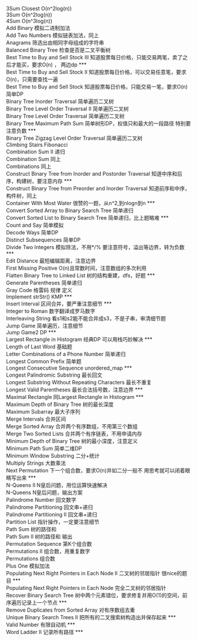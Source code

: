 3Sum Closest		O(n^2log(n))  
3Sum			O(n^2log(n))  
4Sum			O(n^3log(n))  
Add Binary		模拟二进制加法  
Add Two Numbers		模拟链表加法，同上  
Anagrams		筛选出由相同字母组成的字符串  
Balanced Binary Tree	检查是否是二叉平衡树  
Best Time to Buy and Sell Stock III	知道股票每日价格，只能交易两笔，卖了之后才能买，要求O(n) ， 两边dp	***  
Best Time to Buy and Sell Stock II	知道股票每日价格，可以交易任意笔，要求O(n)，只需要查找一遍  
Best Time to Buy and Sell Stock		知道股票每日价格，只能交易一笔，要求O(n)简单DP  
Binary Tree Inorder Traversal		简单遍历二叉树  
Binary Tree Level Order Traversal II	简单遍历二叉树  
Binary Tree Level Order Traversal	简单遍历二叉树  
Binary Tree Maximum Path Sum		简单树形DP，权值只和最大的一段路径	特别要注意负数	***  
Binary Tree Zigzag Level Order Traversal	简单遍历二叉树	  
Climbing Stairs		Fibonacci  
Combination Sum II	递归  
Combination Sum		同上  
Combinations		同上  
Construct Binary Tree from Inorder and Postorder Traversal	知道中序和后序，构建树，要注意内存	***  
Construct Binary Tree from Preorder and Inorder Traversal	知道前序和中序，构件树，同上  
Container With Most Water	很赞的一题，从n^2,到nlogn到n		***  
Convert Sorted Array to Binary Search Tree	简单递归  
Convert Sorted List to Binary Search Tree	简单递归，比上题略难	***  
Count and Say			简单模拟  
Decode Ways			简单DP	  
Distinct Subsequences		简单DP  
Divide Two Integers		模拟除法，不用*/% 要注意符号，溢出等边界，转为负数	***  
Edit Distance			最短编辑距离，注意边界  
First Missing Positive		O(n)且常数时间，注意数组的多次利用  
Flatten Binary Tree to Linked List	树的结构重建，dfs，好题	***  
Generate Parentheses		简单递归  
Gray Code			格雷码 规律 定义  
Implement strStr()		KMP				***   
Insert Interval			区间合并，要严重注意细节	***  
Integer to Roman		数字翻译成罗马数字  
Interleaving String		看s1和s2能不能合并成s3，不是子串，审清细节题  
Jump Game			简单遍历，注意细节  
Jump Game2			DP				***  
Largest Rectangle in Histogram	经典DP	可以用栈巧妙解决	***   
Length of Last Word		基础题  
Letter Combinations of a Phone Number	简单递归  
Longest Common Prefix		简单题  
Longest Consecutive Sequence	unordered_map			***  
Longest Palindromic Substring	最长回文  
Longest Substring Without Repeating Characters	最长不重复  
Longest Valid Parentheses	最长合法括号数，注意边界	***  
Maximal Rectangle		同Largest Rectangle in Histogram ***  
Maximum Depth of Binary Tree	树的最长深度  
Maximum Subarray		最大子序列  
Merge Intervals			合并区间  
Merge Sorted Array		合并两个有序数组，不用第三个数组  
Merge Two Sorted Lists		合并两个有序链表，不用申请内存  
Minimum Depth of Binary Tree	树的最小深度，注意定义  
Minimum Path Sum		简单二维DP  
Minimum Window Substring	二分+统计  
Multiply Strings		大数乘法  
Next Permutation		下一个组合数，要求O(n)并如二分一般不	用思考就可以闭着眼睛写出来 ***  
N-Queens II			N皇后问题，用位运算快速解决  
N-Queens			N皇后问题，输出方案  
Palindrome Number		回文数字  
Palindrome Partitioning		回文串+递归  
Palindrome Partitioning II	回文串+递归  
Partition List			指针操作，一定要注意细节  
Path Sum			树的路径和  
Path Sum II			树的路径和 输出  
Permutation Sequence		第K个组合数  
Permutations II			组合数，用重复数字  
Permutations			组合数  
Plus One			模拟加法  
Populating Next Right Pointers in Each Node II	二叉树的邻居指针 很nice的题目			***  
Populating Next Right Pointers in Each Node	完全二叉树的邻居指针  
Recover Binary Search Tree		树中两个元素错位，要求修复并用O(1)的空间，前序遍历记录上一个节点 ***  
Remove Duplicates from Sorted Array	对有序数组去重  
Unique Binary Search Trees II		把所有的二叉搜索树构造出并保存起来	 ***  
Valid Number				有限自动机				 ***  
Word Ladder II				记录所有路径				 ***  